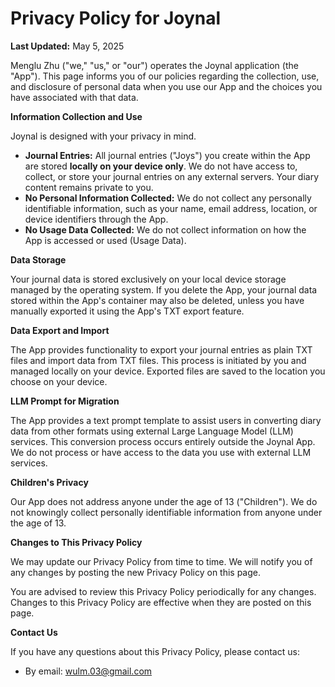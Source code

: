 # Privacy Policy for Joynal

**Last Updated:** May 5, 2025

Menglu Zhu ("we," "us," or "our") operates the Joynal application (the "App"). This page informs you of our policies regarding the collection, use, and disclosure of personal data when you use our App and the choices you have associated with that data.

**Information Collection and Use**

Joynal is designed with your privacy in mind.

* **Journal Entries:** All journal entries ("Joys") you create within the App are stored **locally on your device only**. We do not have access to, collect, or store your journal entries on any external servers. Your diary content remains private to you.
* **No Personal Information Collected:** We do not collect any personally identifiable information, such as your name, email address, location, or device identifiers through the App.
* **No Usage Data Collected:** We do not collect information on how the App is accessed or used (Usage Data).

**Data Storage**

Your journal data is stored exclusively on your local device storage managed by the operating system. If you delete the App, your journal data stored within the App's container may also be deleted, unless you have manually exported it using the App's TXT export feature.

**Data Export and Import**

The App provides functionality to export your journal entries as plain TXT files and import data from TXT files. This process is initiated by you and managed locally on your device. Exported files are saved to the location you choose on your device.

**LLM Prompt for Migration**

The App provides a text prompt template to assist users in converting diary data from other formats using external Large Language Model (LLM) services. This conversion process occurs entirely outside the Joynal App. We do not process or have access to the data you use with external LLM services.

**Children's Privacy**

Our App does not address anyone under the age of 13 ("Children"). We do not knowingly collect personally identifiable information from anyone under the age of 13.

**Changes to This Privacy Policy**

We may update our Privacy Policy from time to time. We will notify you of any changes by posting the new Privacy Policy on this page.

You are advised to review this Privacy Policy periodically for any changes. Changes to this Privacy Policy are effective when they are posted on this page.

**Contact Us**

If you have any questions about this Privacy Policy, please contact us:

* By email: wulm.03@gmail.com

